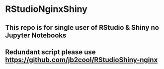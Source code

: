 # RStudioNginxShiny

## This repo is for single user of RStudio & Shiny no Jupyter Notebooks

## Redundant script please use https://github.com/jb2cool/RStudioShiny-nginx
